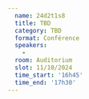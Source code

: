 ```yaml
---
  name: 24d2t1s8
  title: TBD
  category: TBD
  format: Conférence
  speakers: 
    - 
  room: Auditorium
  slot: 11/10/2024
  time_start: '16h45'
  time_end: '17h30'
---
```

